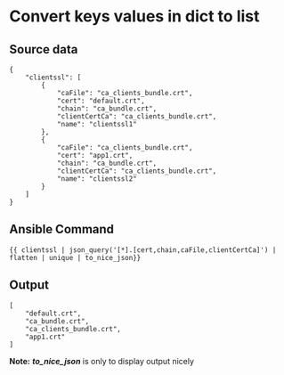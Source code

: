 # Convert keys values in dict to list

## Source data
```
{
    "clientssl": [
        {
            "caFile": "ca_clients_bundle.crt",
            "cert": "default.crt",
            "chain": "ca_bundle.crt",
            "clientCertCa": "ca_clients_bundle.crt",
            "name": "clientssl1"
        },
        {
            "caFile": "ca_clients_bundle.crt",
            "cert": "app1.crt",
            "chain": "ca_bundle.crt",
            "clientCertCa": "ca_clients_bundle.crt",
            "name": "clientssl2"
        }
    ]
}
```

## Ansible Command

```
{{ clientssl | json_query('[*].[cert,chain,caFile,clientCertCa]') | flatten | unique | to_nice_json}}
```

## Output

```
[
    "default.crt",
    "ca_bundle.crt",
    "ca_clients_bundle.crt",
    "app1.crt"
]
```
**Note:** ***to_nice_json*** is only to display output nicely

